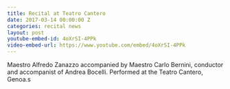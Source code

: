 ```yaml
---
title: Recital at Teatro Cantero
date: 2017-03-14 00:00:00 Z
categories: recital news
layout: post
youtube-embed-id: 4oXrSI-4PPk
video-embed-url: https://www.youtube.com/embed/4oXrSI-4PPk
---
```

Maestro Alfredo Zanazzo accompanied by Maestro Carlo Bernini, conductor and accompanist of Andrea Bocelli.  Performed at the Teatro Cantero, Genoa.s